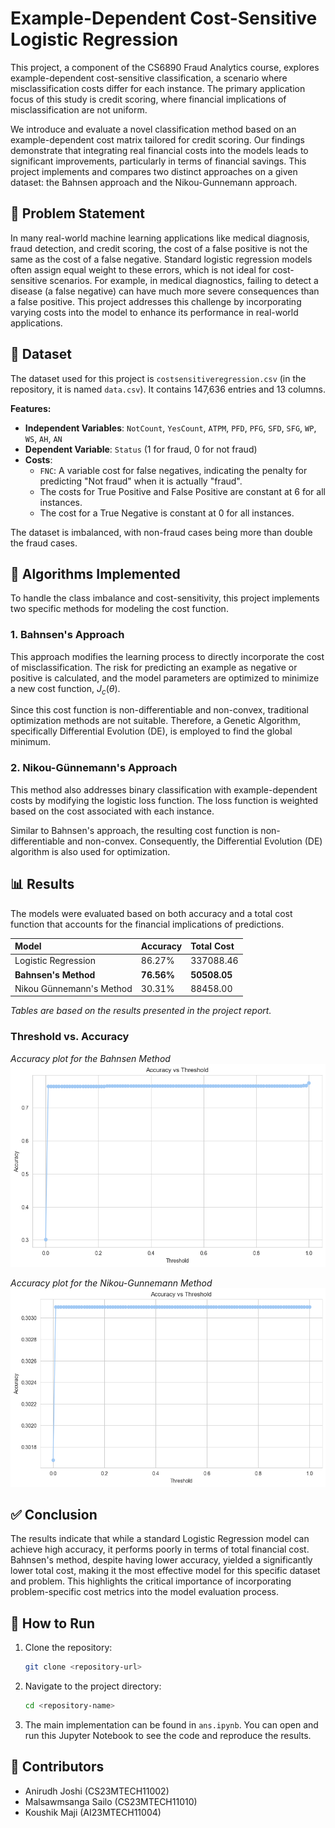 # Example-Dependent Cost-Sensitive Logistic Regression

This project, a component of the CS6890 Fraud Analytics course, explores example-dependent cost-sensitive classification, a scenario where misclassification costs differ for each instance.  The primary application focus of this study is credit scoring, where financial implications of misclassification are not uniform. 

We introduce and evaluate a novel classification method based on an example-dependent cost matrix tailored for credit scoring.  Our findings demonstrate that integrating real financial costs into the models leads to significant improvements, particularly in terms of financial savings.  This project implements and compares two distinct approaches on a given dataset: the Bahnsen approach and the Nikou-Gunnemann approach. 

## 📝 Problem Statement

In many real-world machine learning applications like medical diagnosis, fraud detection, and credit scoring, the cost of a false positive is not the same as the cost of a false negative.  Standard logistic regression models often assign equal weight to these errors, which is not ideal for cost-sensitive scenarios.  For example, in medical diagnostics, failing to detect a disease (a false negative) can have much more severe consequences than a false positive.  This project addresses this challenge by incorporating varying costs into the model to enhance its performance in real-world applications. 

## 💾 Dataset

The dataset used for this project is `costsensitiveregression.csv` (in the repository, it is named `data.csv`). It contains 147,636 entries and 13 columns. 

**Features:**
* **Independent Variables**: `NotCount`, `YesCount`, `ATPM`, `PFD`, `PFG`, `SFD`, `SFG`, `WP`, `WS`, `AH`, `AN` 
* **Dependent Variable**: `Status` (1 for fraud, 0 for not fraud) 
* **Costs**:
    * `FNC`: A variable cost for false negatives, indicating the penalty for predicting "Not fraud" when it is actually "fraud". 
    * The costs for True Positive and False Positive are constant at 6 for all instances.
    * The cost for a True Negative is constant at 0 for all instances.

The dataset is imbalanced, with non-fraud cases being more than double the fraud cases. 

## 🤖 Algorithms Implemented

To handle the class imbalance and cost-sensitivity, this project implements two specific methods for modeling the cost function. 

### 1. Bahnsen's Approach

This approach modifies the learning process to directly incorporate the cost of misclassification.  The risk for predicting an example as negative or positive is calculated, and the model parameters are optimized to minimize a new cost function, $J_{c}(\theta)$. 

Since this cost function is non-differentiable and non-convex, traditional optimization methods are not suitable.  Therefore, a Genetic Algorithm, specifically Differential Evolution (DE), is employed to find the global minimum. 

### 2. Nikou-Günnemann's Approach

This method also addresses binary classification with example-dependent costs by modifying the logistic loss function.  The loss function is weighted based on the cost associated with each instance. 

Similar to Bahnsen's approach, the resulting cost function is non-differentiable and non-convex.  Consequently, the Differential Evolution (DE) algorithm is also used for optimization. 

## 📊 Results

The models were evaluated based on both accuracy and a total cost function that accounts for the financial implications of predictions. 

| Model | Accuracy | Total Cost |
| :--- | :--- | :--- |
| Logistic Regression | 86.27% | 337088.46 |
| **Bahnsen's Method** | **76.56%** | **50508.05** |
| Nikou Günnemann's Method | 30.31% | 88458.00 |

*Tables are based on the results presented in the project report.* 

### Threshold vs. Accuracy

*Accuracy plot for the Bahnsen Method*
![Bahnsen Accuracy vs. Threshold](bahnson_acc_th.png)

*Accuracy plot for the Nikou-Gunnemann Method*
![Nikou-Gunnemann Accuracy vs. Threshold](nik_acc_thre.png)


## ✅ Conclusion

The results indicate that while a standard Logistic Regression model can achieve high accuracy, it performs poorly in terms of total financial cost.  Bahnsen's method, despite having lower accuracy, yielded a significantly lower total cost, making it the most effective model for this specific dataset and problem.  This highlights the critical importance of incorporating problem-specific cost metrics into the model evaluation process. 

## 🚀 How to Run

1.  Clone the repository:
    ```bash
    git clone <repository-url>
    ```
2.  Navigate to the project directory:
    ```bash
    cd <repository-name>
    ```
3.  The main implementation can be found in `ans.ipynb`. You can open and run this Jupyter Notebook to see the code and reproduce the results.

## 🤝 Contributors

* Anirudh Joshi (CS23MTECH11002)
* Malsawmsanga Sailo (CS23MTECH11010)
* Koushik Maji (AI23MTECH11004)
